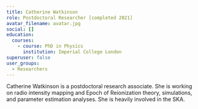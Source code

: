 ```yaml
---
title: Catherine Watkinson
role: Postdoctoral Researcher [completed 2021]
avatar_filename: avatar.jpg
social: []
education:
  courses:
    - course: PhD in Physics
      institution: Imperial College London
superuser: false
user_groups:
  - Researchers
---
```

Catherine Watkinson is a postdoctoral research associate. She is working on radio intensity mapping and Epoch of Reionization theory, simulations, and parameter estimation analyses. She is heavily involved in the SKA.